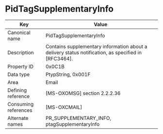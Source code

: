 # PidTagSupplementaryInfo

| Key | Value |
|---|---|
| Canonical name | PidTagSupplementaryInfo |
| Description | Contains supplementary information about a delivery status notification, as specified in [RFC3464]. |
| Property ID | 0x0C1B |
| Data type | PtypString, 0x001F |
| Area | Email |
| Defining reference | [MS-OXOMSG] section 2.2.2.36 |
| Consuming references | [MS-OXCMAIL] |
| Alternate names | PR_SUPPLEMENTARY_INFO, ptagSupplementaryInfo |
